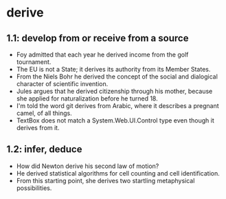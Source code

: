 # derive
## 1.1: develop from or receive from a source

  *  Foy admitted that each year he derived income from the golf tournament.
  *  The EU is not a State; it derives its authority from its Member States.
  *  From the Niels Bohr he derived the concept of the social and dialogical character of scientific invention.
  *  Jules argues that he derived citizenship through his mother, because she applied for naturalization before he turned 18.
  *  I'm told the word git derives from Arabic, where it describes a pregnant camel, of all things.
  *  TextBox does not match a System.Web.UI.Control type even though it derives from it.

## 1.2: infer, deduce

  *  How did Newton derive his second law of motion?
  *  He derived statistical algorithms for cell counting and cell identification.
  *  From this starting point, she derives two startling metaphysical possibilities.
